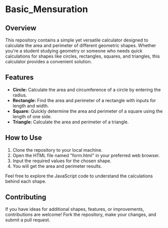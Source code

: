 # Basic_Mensuration
## Overview

This repository contains a simple yet versatile calculator designed to calculate the area and perimeter of different geometric shapes. Whether you're a student studying geometry or someone who needs quick calculations for shapes like circles, rectangles, squares, and triangles, this calculator provides a convenient solution.

## Features

- **Circle:** Calculate the area and circumference of a circle by entering the radius.
- **Rectangle:** Find the area and perimeter of a rectangle with inputs for length and width.
- **Square:** Quickly determine the area and perimeter of a square using the length of one side.
- **Triangle:** Calculate the area and perimeter of a triangle.

## How to Use

1. Clone the repository to your local machine.
2. Open the HTML file named "form.html" in your preferred web browser.
3. Input the required values for the chosen shape.
4. You will get the area and perimeter results.

Feel free to explore the JavaScript code to understand the calculations behind each shape.

## Contributing

If you have ideas for additional shapes, features, or improvements, contributions are welcome! Fork the repository, make your changes, and submit a pull request.

